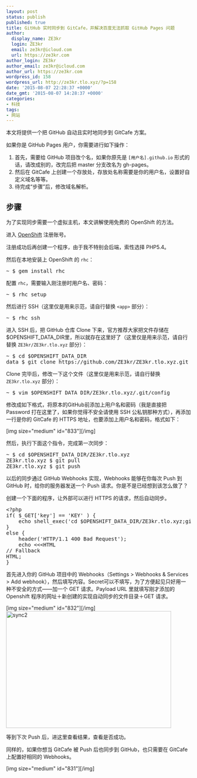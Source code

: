 ```yaml
---
layout: post
status: publish
published: true
title: GitHub 实时同步到 GitCafe，并解决百度无法抓取 GitHub Pages 问题
author:
  display_name: ZE3kr
  login: ZE3kr
  email: ze3kr@icloud.com
  url: https://ze3kr.com
author_login: ZE3kr
author_email: ze3kr@icloud.com
author_url: https://ze3kr.com
wordpress_id: 158
wordpress_url: http://ze3kr.tlo.xyz/?p=158
date: '2015-08-07 22:28:37 +0000'
date_gmt: '2015-08-07 14:28:37 +0000'
categories:
- 科技
tags:
- 网站
---
```

<p>本文将提供一个把 GitHub 自动且实时地同步到 GitCafe 方案。</p>
<p>如果你是 GitHub Pages 用户，你需要进行如下操作：</p>
<ol>
<li>首先，需要给 GitHub 项目改个名，如果你原先是 <code>[用户名].github.io</code> 形式的话，请改成别的，改完后把 master 分支改名为 gh-pages。</li>
<li>然后在 GitCafe 上创建一个存放处，存放处名称需要是你的用户名，设置好自定义域名等等。</li>
<li>待完成“步骤”后，修改域名解析。</li>
</ol>
<p><!--more--></p>
<h2>步骤</h2>
<p>为了实现同步需要一个虚拟主机，本文讲解使用免费的 OpenShift 的方法。</p>
<p>进入 <a href="https://www.openshift.com">OpenShift</a> 注册账号。</p>
<p>注册成功后再创建一个程序，由于我不特别会后端，索性选择 PHP5.4。</p>
<p>然后在本地安装上 OpenShift 的 <code>rhc</code>：</p>
<pre class="lang:sh decode:true ">~ $ gem install rhc
</pre>
<p>配置 <code>rhc</code>，需要输入刚注册时用户名、密码：</p>
<pre class="lang:sh decode:true ">~ $ rhc setup
</pre>
<p>然后进行 SSH（这里仅是用来示范，请自行替换 <code>&lt;app&gt;</code> 部分）：</p>
<pre class="lang:sh decode:true ">~ $ rhc ssh 
</pre>
<p>进入 SSH 后，把 GitHub 仓库 Clone 下来，官方推荐大家把文件存储在$OPENSHIFT_DATA_DIR里，所以就存在这里好了（这里仅是用来示范，请自行替换 <code>ZE3kr/ZE3kr.tlo.xyz</code> 部分）：</p>
<pre class="lang:sh decode:true ">~ $ cd $OPENSHIFT_DATA_DIR
data $ git clone https://github.com/ZE3kr/ZE3kr.tlo.xyz.git
</pre>
<p>Clone 完毕后，修改一下这个文件（这里仅是用来示范，请自行替换 <code>ZE3kr.tlo.xyz</code> 部分）：</p>
<pre class="lang:sh decode:true ">~ $ vim $OPENSHIFT_DATA_DIR/ZE3kr.tlo.xyz/.git/config
</pre>
<p>修改成如下格式，将原本的GitHub前添加上用户名和密码（我是直接把 Password 打在这里了，如果你觉得不安全请使用 SSH 公私钥那种方式），再添加一行是你的 GitCafe 的 HTTPS 地址，也要添加上用户名和密码，格式如下：</p>
<p>[img size="medium" id="833"][/img]</p>
<p>然后，执行下面这个指令，完成第一次同步：</p>
<pre class="lang:sh decode:true ">~ $ cd $OPENSHIFT_DATA_DIR/ZE3kr.tlo.xyz
ZE3kr.tlo.xyz $ git pull
ZE3kr.tlo.xyz $ git push
</pre>
<p>以后的同步通过 GitHub Webhooks 实现，Webhooks 能够在你每次 Push 到 GitHub 时，给你的服务器发送一个 Push 请求。你是不是已经想到该怎么做了？</p>
<p>创建一个下面的程序，让外部可以进行 HTTPS 的请求，然后自动同步。</p>
<pre class="lang:php decode:true ">&lt;?php
if( $_GET['key'] == 'KEY' ) {
    echo shell_exec('cd $OPENSHIFT_DATA_DIR/ZE3kr.tlo.xyz;git fetch origin;git pull;git push');
}
else {
    header('HTTP/1.1 400 Bad Request');
    echo &lt;&lt;&lt;HTML
// Fallback
HTML;
}
</pre>
<p>首先进入你的 GitHub 项目中的 Webhooks（Settings &gt; Webhooks &amp; Services &gt; Add webhook），然后填写内容。Secret可以不填写，为了方便起见只好用一种不安全的方式——加一个 GET 请求。Payload URL 里就填写刚才添加的 Openshift 程序的网址＋新创建的实现自动同步的文件目录＋GET 请求。</p>
<p>[img size="medium" id="832"][/img]<br />
<a href="https://cdn.tloxygen.com/sites/2/20160131134448/sync2.png" rel="attachment wp-att-832"><img src="https://cdn.tloxygen.com/sites/2/20160131134448/sync2-450x319.png" alt="sync2" width="450" height="319" class="aligncenter size-medium wp-image-832" /></a></p>
<p>等到下次 Push 后，进这里查看结果，查看是否成功。</p>
<p>同样的，如果你想当 GitCafe 被 Push 后也同步到 GitHub，也只需要在 GitCafe 上配置好相同的 Webhooks。</p>
<p>[img size="medium" id="831"][/img]</p>

